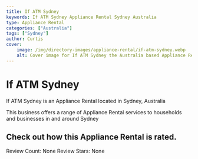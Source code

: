 ```yaml
---
title: If ATM Sydney
keywords: If ATM Sydney Appliance Rental Sydney Australia 
type: Appliance Rental 
categories: ["Australia"]
tags: ["Sydney"]
author: Curtis
cover:
    image: /img/directory-images/appliance-rental/if-atm-sydney.webp
    alt: Cover image for If ATM Sydney the Australia based Appliance Rental servicing Sydney 
---
```


# If ATM Sydney
If ATM Sydney is an Appliance Rental located in Sydney, Australia

This business offers a range of Appliance Rental services to households and businesses in and around Sydney

## Check out how this Appliance Rental is rated.
Review Count: None
Review Stars: None
